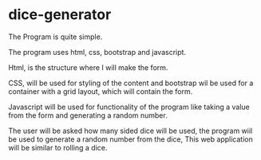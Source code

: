 # dice-generator

The Program is quite simple.

The program uses html, css, bootstrap and javascript.

Html, is the structure where I will make the form. 

CSS, will be used for styling of the content and bootstrap wil be used for a container with a grid layout, which will contain the form.

Javascript will be used for functionality of the program like taking a value from the form and generating a random number.

The user will be asked how many sided dice will be used, the program wiil be used to generate a random number from the dice, This web application will be similar to rolling a dice.
